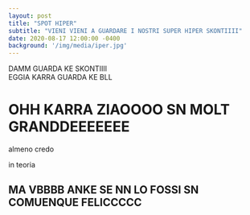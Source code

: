 ```yaml
---
layout: post
title: "SPOT HIPER"
subtitle: "VIENI VIENI A GUARDARE I NOSTRI SUPER HIPER SKONTIIII"
date: 2020-08-17 12:00:00 -0400
background: '/img/media/iper.jpg'
---
```


DAMM GUARDA KE SKONTIIII\
EGGIA KARRA GUARDA KE BLL


# OHH KARRA ZIAOOOO SN MOLT GRANDDEEEEEEE
almeno credo

in teoria

## MA VBBBB ANKE SE NN LO FOSSI SN COMUENQUE FELICCCCC

